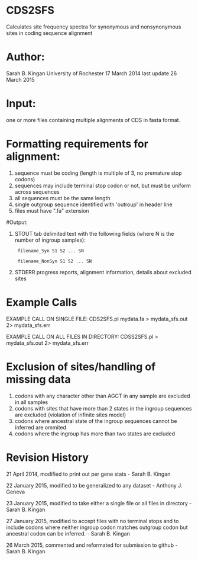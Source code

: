 # CDS2SFS
Calculates site frequency spectra for synonymous and nonsynonymous sites in coding sequence alignment

# Author:
Sarah B. Kingan
University of Rochester
17 March 2014
last update 26 March 2015
	
# Input: 
one or more files containing multiple alignments of CDS in fasta format.

# Formatting requirements for alignment:
1. sequence must be coding (length is multiple of 3, no premature stop codons)
2. sequences may include terminal stop codon or not, but must be uniform across sequences
3. all sequences must be the same length
4. single outgroup sequence identified with 'outroup' in header line
5. files must have ".fa" extension


#Output:
			
1. STOUT
tab delimited text with the following fields (where N is the number of ingroup samples):

		filename_Syn S1 S2 ... SN
		
		filename_NonSyn S1 S2 ... SN
		
2. STDERR
progress reports, alignment information, details about excluded sites

# Example Calls		

EXAMPLE CALL ON SINGLE FILE: CDS2SFS.pl mydata.fa > mydata_sfs.out 2> mydata_sfs.err

EXAMPLE CALL ON ALL FILES IN DIRECTORY: CDSS2SFS.pl > mydata_sfs.out 2> mydata_sfs.err


# Exclusion of sites/handling of missing data
1. codons with any character other than AGCT in any sample are excluded in all samples
2. codons with sites that have more than 2 states in the ingroup sequences are excluded (violation of infinite sites model)
3. codons where ancestral state of the ingroup sequences cannot be inferred are ommited 
4. codons where the ingroup has more than two states are excluded

# Revision History

21 April 2014, modified to print out per gene stats - Sarah B. Kingan

22 January 2015, modified to be generalized to any dataset - Anthony J. Geneva

23 January 2015, modified to take either a single file or all files in directory - Sarah B. Kingan

27 January 2015, modified to accept files with no terminal stops and to include codons where neither ingroup codon matches outgroup codon but ancestral codon can be inferred. - Sarah B. Kingan

26 March 2015, commented and reformated for submission to github - Sarah B. Kingan

